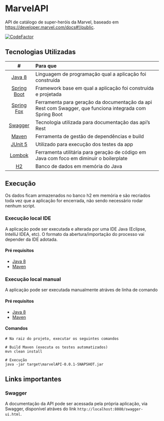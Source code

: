 # MarvelAPI

API de catálogo de super-heróis da Marvel, baseado em https://developer.marvel.com/docs#!/public.

[![CodeFactor](https://www.codefactor.io/repository/github/adrianedecol/marvelapi/badge/feature/characters)](https://www.codefactor.io/repository/github/adrianedecol/marvelapi/overview/feature/characters)

## Tecnologias Utilizadas

| # | Para que |
|:-:|:-|
| [Java 8](https://java.com/en/download/help/linux_x64_install.xml) | Linguagem de programação qual a aplicação foi construída |
| [Spring Boot](https://spring.io/projects/spring-boot) | Framework base em qual a aplicação foi construída e projetada |
| [Spring Fox](http://springfox.github.io/springfox/) | Ferramenta para geração da documentação da api Rest com Swagger, que funciona integrada com Spring Boot |
| [Swagger](https://swagger.io) | Tecnologia utilizada para documentação das api’s Rest  |
| [Maven](https://maven.apache.org/) | Ferramenta de gestão de dependências e build  |
| [JUnit 5](https://junit.org/junit5/) | Utilizado para execução dos testes da app |
| [Lombok](https://projectlombok.org) | Ferramenta utilitária para geração de código em Java com foco em diminuir o boilerplate |
| [H2](https://www.h2database.com/html/main.html) | Banco de dados em memória do Java |

## Execução
Os dados ficam armazenados no banco h2 em memória e são recriados toda vez que a aplicação for encerrada, não sendo necessário rodar nenhum script.

### Execução local IDE 
A aplicação pode ser executada e alterada por uma IDE Java (Eclipse, IntelliJ IDEA, etc). O formato da abertura/importação do processo vai depender da IDE adotada.

#### Pré requisitos
- [Java 8](https://java.com/en/download/help/linux_x64_install.xml) 
- [Maven](https://maven.apache.org/)

### Execução local manual
A aplicação pode ser executada manualmente atráves de linha de comando

#### Pré requisitos
- [Java 8](https://java.com/en/download/help/linux_x64_install.xml) 
- [Maven](https://maven.apache.org/)

#### Comandos
```shell
# Na raiz do projeto, executar os seguintes comandos

# Build Maven (executa os testes automatizados)
mvn clean install

# Execução
java -jar target\marvelAPI-0.0.1-SNAPSHOT.jar

```

## Links importantes

### Swagger

A documentação da API pode ser acessada pela própria aplicação, via Swagger, disponível atráves do link `http://localhost:8080/swagger-ui.html`.
